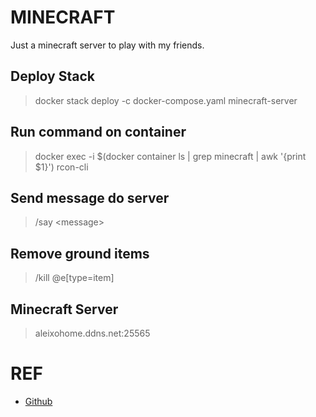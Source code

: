 # MINECRAFT
Just a minecraft server to play with my friends.

## Deploy Stack
> docker stack deploy -c docker-compose.yaml minecraft-server

## Run command on container
> docker exec -i $(docker container ls | grep minecraft | awk '{print $1}') rcon-cli

## Send message do server
> \/say \<message>

## Remove ground items
> /kill @e[type=item]

## Minecraft Server
> aleixohome.ddns.net:25565

# REF
- [Github](https://github.com/itzg/docker-minecraft-server)